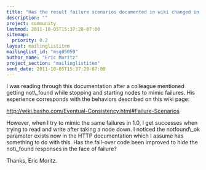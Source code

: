 ```yaml
---
title: "Has the result failure scenarios documented in wiki changed in 1.0"
description: ""
project: community
lastmod: 2011-10-05T15:37:28-07:00
sitemap:
  priority: 0.2
layout: mailinglistitem
mailinglist_id: "msg05059"
author_name: "Eric Moritz"
project_section: "mailinglistitem"
sent_date: 2011-10-05T15:37:28-07:00
---
```



I was reading through this documentation after a colleague mentioned
getting not\\_found while stopping and starting nodes to mimic failures.
 His experience corresponds with the behaviors described on this wiki
page:

http://wiki.basho.com/Eventual-Consistency.html#Failure-Scenarios

However, when I try to mimic the same failures in 1.0, I get successes
when trying to read and write after taking a node down. I noticed the
notfound\\_ok parameter exists now in the HTTP documentation which I
assume has something to do with this. Has the fail-over code been
improved to hide the not\\_found responses in the face of failure?

Thanks,
Eric Moritz.

